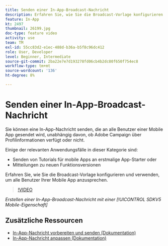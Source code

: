 ```yaml
---
title: Senden einer In-App-Broadcast-Nachricht
description: Erfahren Sie, wie Sie die Broadcast-Vorlage konfigurieren und verwenden, um alle Benutzer Ihrer Mobile App anzusprechen.
feature: In-App
kt: 2497
thumbnail: 26199.jpg
doc-type: feature video
activity: use
team: TM
exl-id: 55cc83d2-e1ec-488d-b36a-b5f8c96dc412
role: User, Developer
level: Beginner, Intermediate
source-git-commit: 2ba22e7e7d193278fd06cb4b2dc80f650f754ec8
workflow-type: tm+mt
source-wordcount: '136'
ht-degree: 8%

---
```


# Senden einer In-App-Broadcast-Nachricht

Sie können eine In-App-Nachricht senden, die an alle Benutzer einer Mobile App gesendet wird, unabhängig davon, ob Adobe Campaign über Profilinformationen verfügt oder nicht.

Einige der relevanten Anwendungsfälle in dieser Kategorie sind:

* Senden von Tutorials für mobile Apps an erstmalige App-Starter oder
* Mitteilungen zu neuen Funktionsversionen

Erfahren Sie, wie Sie die Broadcast-Vorlage konfigurieren und verwenden, um alle Benutzer Ihrer Mobile App anzusprechen.

>[!VIDEO](https://video.tv.adobe.com/v/26199?quality=12)

*Erstellen einer In-App-Broadcast-Nachricht mit einer  [!UICONTROL SDKV5 Mobile-Eigenschaft]*

## Zusätzliche Ressourcen

* [In-App-Nachricht vorbereiten und senden (Dokumentation)](https://docs.adobe.com/content/help/en/campaign-standard/using/communication-channels/in-app-messaging/preparing-and-sending-an-in-app-message.html)
* [In-App-Nachricht anpassen (Dokumentation)](https://docs.adobe.com/content/help/en/campaign-standard/using/communication-channels/in-app-messaging/customizing-an-in-app-message.html)
